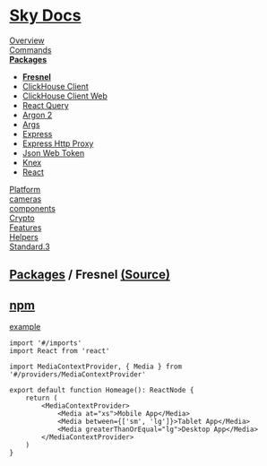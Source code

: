 <!--- This Fresnel was auto-generated using "npx sky readme" --> 

# [Sky Docs](../../../README.md)

[Overview](..%2F..%2F..%2Fdocs%2FREADME.md)   
[Commands](..%2F..%2F..%2F%5Fcommands%2Fdocs%2FREADME.md)   
**[Packages](..%2F..%2F..%2F%40pkgs%2FREADME.md)**   
* **[Fresnel](..%2F..%2F..%2F%40pkgs%2F%40artsy%2Ffresnel%2FREADME.md)**
* [ClickHouse Client](..%2F..%2F..%2F%40pkgs%2F%40clickhouse%2Fclient%2FREADME.md)
* [ClickHouse Client Web](..%2F..%2F..%2F%40pkgs%2F%40clickhouse%2Fclient-web%2FREADME.md)
* [React Query](..%2F..%2F..%2F%40pkgs%2F%40tanstack%2Freact-query%2FREADME.md)
* [Argon 2](..%2F..%2F..%2F%40pkgs%2Fargon2%2FREADME.md)
* [Args](..%2F..%2F..%2F%40pkgs%2Fargs%2FREADME.md)
* [Express](..%2F..%2F..%2F%40pkgs%2Fexpress%2FREADME.md)
* [Express Http Proxy](..%2F..%2F..%2F%40pkgs%2Fexpress-http-proxy%2FREADME.md)
* [Json Web Token](..%2F..%2F..%2F%40pkgs%2Fjsonwebtoken%2FREADME.md)
* [Knex](..%2F..%2F..%2F%40pkgs%2Fknex%2FREADME.md)
* [React](..%2F..%2F..%2F%40pkgs%2Freact%2FREADME.md)
  
[Platform](..%2F..%2F..%2F%40platform%2FREADME.md)   
[cameras](..%2F..%2F..%2Fcameras%2FREADME.md)   
[components](..%2F..%2F..%2Fcomponents%2FREADME.md)   
[Crypto](..%2F..%2F..%2Fcrypto%2FREADME.md)   
[Features](..%2F..%2F..%2Ffeatures%2FREADME.md)   
[Helpers](..%2F..%2F..%2Fhelpers%2FREADME.md)   
[Standard.3](..%2F..%2F..%2Fstandard%2FREADME.md)   

## [Packages](..%2F..%2F..%2F%40pkgs%2FREADME.md) / Fresnel [(Source)](..%2F..%2F..%2F%40pkgs%2F%40artsy%2Ffresnel%2F)

## [npm](https://www.npmjs.com/package/fresnel)

[example](../../../%5Fexamples/@pkgs/@artsy/fresnel)

```tsx
import '#/imports'
import React from 'react'

import MediaContextProvider, { Media } from '#/providers/MediaContextProvider'

export default function Homeage(): ReactNode {
    return (
        <MediaContextProvider>
            <Media at="xs">Mobile App</Media>
            <Media between={['sm', 'lg']}>Tablet App</Media>
            <Media greaterThanOrEqual="lg">Desktop App</Media>
        </MediaContextProvider>
    )
}

```
